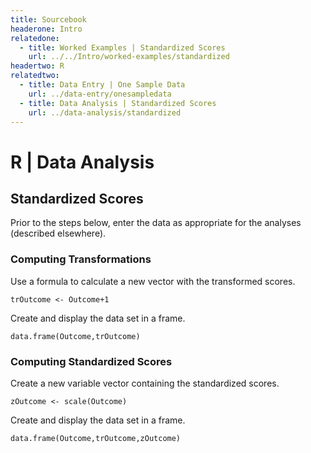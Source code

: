 ```yaml
---
title: Sourcebook
headerone: Intro
relatedone:
  - title: Worked Examples | Standardized Scores
    url: ../../Intro/worked-examples/standardized
headertwo: R
relatedtwo:
  - title: Data Entry | One Sample Data
    url: ../data-entry/onesampledata
  - title: Data Analysis | Standardized Scores
    url: ../data-analysis/standardized
---
```


# R | Data Analysis

## Standardized Scores

Prior to the steps below, enter the data as appropriate for the analyses (described elsewhere).

### Computing Transformations

Use a formula to calculate a new vector with the transformed scores. 

```{r}
trOutcome <- Outcome+1
```

Create and display the data set in a frame.

```{r}
data.frame(Outcome,trOutcome)
```

### Computing Standardized Scores

Create a new variable vector containing the standardized scores.

```{r}
zOutcome <- scale(Outcome)
```

Create and display the data set in a frame.

```{r}
data.frame(Outcome,trOutcome,zOutcome)
```
